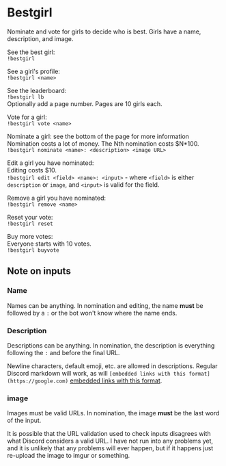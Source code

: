 # Bestgirl
Nominate and vote for girls to decide who is best. Girls have a name, description, and image.  

See the best girl:  
`!bestgirl`

See a girl's profile:  
`!bestgirl <name>`

See the leaderboard:  
`!bestgirl lb`  
Optionally add a page number. Pages are 10 girls each.

Vote for a girl:  
`!bestgirl vote <name>`

Nominate a girl: see the bottom of the page for more information  
Nomination costs a lot of money. The Nth nomination costs $N*100.
`!bestgirl nominate <name>: <description> <image URL>`

Edit a girl you have nominated:  
Editing costs $10.  
`!bestgirl edit <field> <name>: <input>` - where `<field>` is either `description` or `image`, and `<input>` is valid for the field.

Remove a girl you have nominated:  
`!bestgirl remove <name>`

Reset your vote:  
`!bestgirl reset`

Buy more votes:  
Everyone starts with 10 votes.  
`!bestgirl buyvote`

## Note on inputs
### Name
Names can be anything. In nomination and editing, the name **must** be followed by a `:` or the bot won't know where the name ends.

### Description
Descriptions can be anything. In nomination, the description is everything following the `:` and before the final URL.

Newline characters, default emoji, etc. are allowed in descriptions. Regular Discord markdown will work, as will `[embedded links with this format](https://google.com)` [embedded links with this format](https://google.com).

### image
Images must be valid URLs. In nomination, the image **must** be the last word of the input.

It is possible that the URL validation used to check inputs disagrees with what Discord considers a valid URL. I have not run into any problems yet, and it is unlikely that any problems will ever happen, but if it happens just re-upload the image to imgur or something.
